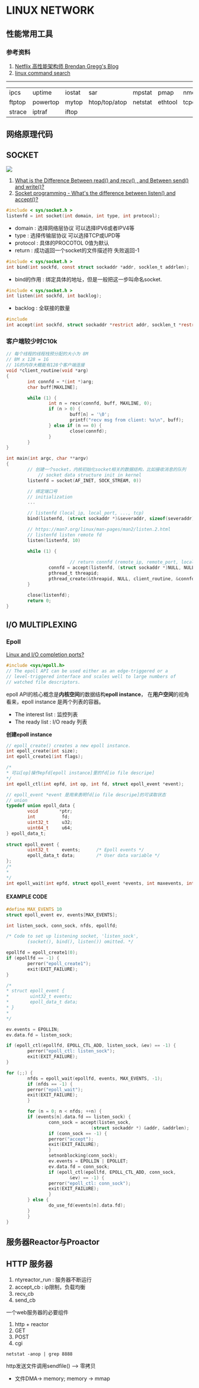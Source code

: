 # LINUX NETWORK

## 性能常用工具

### 参考资料

1. [Netflix 高性能架构师 Brendan Gregg's Blog](https://www.brendangregg.com/)
2. [linux command search](https://wangchujiang.com/linux-command/)

---

|        |          |        |               |         |         |         |         |
| ------ | -------- | ------ | ------------- | ------- | ------- | ------- | ------- |
| ipcs   | uptime   | iostat | sar           | mpstat  | pmap    | nmon    | glances |
| ftptop | powertop | mytop  | htop/top/atop | netstat | ethtool | tcpdump | telnet  |
| strace | iptraf   | iftop  |               |         |         |         |         |

## 网络原理代码

## SOCKET

![](./socket.png)

1. [What is the Difference Between read() and recv() , and Between send() and write()?](https://stackoverflow.com/questions/1790750/what-is-the-difference-between-read-and-recv-and-between-send-and-write)
2. [Socket programming - What's the difference between listen() and accept()?](https://stackoverflow.com/questions/34073871/socket-programming-whats-the-difference-between-listen-and-accept)



```c
#include < sys/socket.h >
listenfd = int socket(int domain, int type, int protocol);
```

- domain : 选择网络层协议 可以选择IPV6或者IPV4等
- type : 选择传输层协议 可以选择TCP或UPD等
- protocol : 具体的PROCOTOL 0值为默认
- return : 成功返回一个socket的文件描述符 失败返回-1

```c
#include < sys/socket.h >
int bind(int sockfd, const struct sockaddr *addr, socklen_t addrlen);
```

- bind的作用 : 绑定具体的地址，但是一般把这一步叫命名socket.

```c
#include < sys/socket.h >
int listen(int sockfd, int backlog);
```

- backlog : 全联接的数量

```c
#include 
int accept(int sockfd, struct sockaddr *restrict addr, socklen_t *restrict addrlen);
```



### 客户端较少时C10k 

```c
// 每个线程的线程栈预分配的大小为 8M
// 8M x 128 = 1G 
// 1G的内存大概能有128个客户端连接
void *client_routine(void *arg)
{
        int connfd = *(int *)arg;
        char buff[MAXLINE];

        while (1) {
                int n = recv(connfd, buff, MAXLINE, 0);
                if (n > 0) {
                        buff[n] = '\0';
                        printf("recv msg from client: %s\n", buff);
                } else if (n == 0) {
                        close(connfd);
                }
        }
}

int main(int argc, char **argv)
{
        // 创建一个socket，内核初始化socket相关的数据结构，比如接收消息的队列
  			// socket data structure init in kernel
        listenfd = socket(AF_INET, SOCK_STREAM, 0))

        // 绑定端口号
        // initialization
        ...

        // listenfd (local_ip, local_port, ..., tcp)
        bind(listenfd, (struct sockaddr *)&severaddr, sizeof(severaddr))

        // https://man7.org/linux/man-pages/man2/listen.2.html
        // listenfd listen remote fd
        listen(listenfd, 10)

        while (1) {
          
         				// return connfd (remote_ip, remote_port, local_ip, local_port)
                connfd = accept(listenfd, (struct sockaddr *)NULL, NULL)
                pthread_t threapid;
                pthread_create(&threapid, NULL, client_routine, &connfd);
        }

        close(listenfd);
        return 0;
}
```





## I/O MULTIPLEXING

### Epoll

[Linux and I/O completion ports?](https://stackoverflow.com/questions/2794535/linux-and-i-o-completion-ports)

```c
#include <sys/epoll.h>
// The epoll API can be used either as an edge-triggered or a
// level-triggered interface and scales well to large numbers of
// watched file descriptors.
```

epoll API的核心概念是**内核空间**的数据结构**epoll instance**，
在**用户空间**的视角看来，epoll instance 是两个列表的容器。

- The interest list : 监控列表
- The ready list : I/O ready 列表

**创建epoll instance**

```c
// epoll_create() creates a new epoll instance.
int epoll_create(int size);
int epoll_create1(int flags);
```

```c
/*
* 可以[op]操作epfd[epoll instance]里的fd[io file descripe]
*/
int epoll_ctl(int epfd, int op, int fd, struct epoll_event *event);
```

```c
// epoll_event *event 是用来表明fd[io file descripe]的可读取状态
// union
typedef union epoll_data {
        void        *ptr;
        int          fd;
        uint32_t     u32;
        uint64_t     u64;
} epoll_data_t;
 
struct epoll_event {
        uint32_t     events;      /* Epoll events */
        epoll_data_t data;        /* User data variable */
};
/*
* 
*/ 
int epoll_wait(int epfd, struct epoll_event *events, int maxevents, int timeout);
```

#### EXAMPLE CODE

```c
#define MAX_EVENTS 10
struct epoll_event ev, events[MAX_EVENTS];

int listen_sock, conn_sock, nfds, epollfd;

/* Code to set up listening socket, 'listen_sock',
        (socket(), bind(), listen()) omitted. */

epollfd = epoll_create1(0);
if (epollfd == -1) {
        perror("epoll_create1");
        exit(EXIT_FAILURE);
}

/*
* struct epoll_event {
*		 uint32_t events;
*		 epoll_data_t data;
* }
*
*/

ev.events = EPOLLIN;
ev.data.fd = listen_sock;

if (epoll_ctl(epollfd, EPOLL_CTL_ADD, listen_sock, &ev) == -1) {
        perror("epoll_ctl: listen_sock");
        exit(EXIT_FAILURE);
}

for (;;) {
        nfds = epoll_wait(epollfd, events, MAX_EVENTS, -1);
        if (nfds == -1) {
        perror("epoll_wait");
        exit(EXIT_FAILURE);
        }

        for (n = 0; n < nfds; ++n) {
        if (events[n].data.fd == listen_sock) {
                conn_sock = accept(listen_sock,
                                (struct sockaddr *) &addr, &addrlen);
                if (conn_sock == -1) {
                perror("accept");
                exit(EXIT_FAILURE);
                }
                setnonblocking(conn_sock);
                ev.events = EPOLLIN | EPOLLET;
                ev.data.fd = conn_sock;
                if (epoll_ctl(epollfd, EPOLL_CTL_ADD, conn_sock,
                        &ev) == -1) {
                perror("epoll_ctl: conn_sock");
                exit(EXIT_FAILURE);
                }
        } else {
                do_use_fd(events[n].data.fd);
        }
        }
}
```

## 服务器Reactor与Proactor

## HTTP 服务器

1. ntyreactor_run : 服务器不断运行
2. accept_cb : ip限制，负载均衡
3. recv_cb
4. send_cb 



一个web服务器的必要组件

1. http + reactor
2. GET
3. POST
4. cgi



`netstat -anop | grep 8888` 



http发送文件调用sendfile() --> 零拷贝

- 文件DMA-> memory; memory -> mmap





















